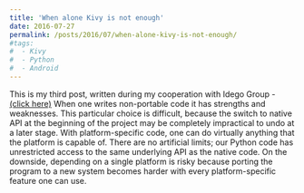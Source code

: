 ```yaml
---
title: 'When alone Kivy is not enough'
date: 2016-07-27
permalink: /posts/2016/07/when-alone-kivy-is-not-enough/
#tags:
#  - Kivy
#  - Python
#  - Android
---
```


This is my third post, written during my cooperation with Idego Group - <a href="https://idego-group.com/blog/when-alone-kivy-is-not-enough/" target="_blank">(click here)</a>
When one writes non-portable code it has strengths and weaknesses. This particular choice is difficult, because the switch to native API at the beginning of the project may be completely impractical to undo at a later stage. With platform-specific code, one can do virtually anything that the platform is capable of. There are no artificial limits; our Python code has unrestricted access to the same underlying API as the native code. On the downside, depending on a single platform is risky because porting the program to a new system becomes harder with every platform-specific feature one can use.
